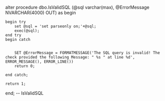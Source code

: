 alter procedure dbo.IsValidSQL (@sql varchar(max), @ErrorMessage NVARCHAR(4000) OUT) as
begin
	
    begin try
        set @sql = 'set parseonly on;'+@sql;
        exec(@sql);
    end try
    begin catch


		SET @ErrorMessage = FORMATMESSAGE('The SQL query is invalid! The check provided the following Message: " %s " at line %d', ERROR_MESSAGE(), ERROR_LINE())
		return 0;

    end catch;
    
	return 1;
end; -- IsValidSQL